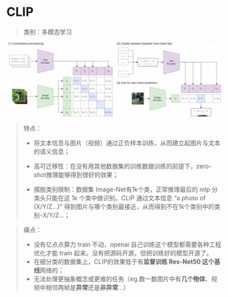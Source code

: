 #  CLIP

> 类别：多模态学习

![image-20250212114818954](CLIP.assets/image-20250212114818954.png)

> 特点：
>
> * 将文本信息与图片（视频）通过正负样本训练，从而建立起图片与文本的语义信息；
>
> * 高可迁移性：在没有用其他数据集的训练数据训练的前提下，zero-shot推理能够得到很好的效果；
> * 摆脱类别限制：数据集 Image-Net有1k个类，正常推理最后的 mlp 分类头只能在这 1k 个类中做识别。CLIP 通过文本信息  “a photo of (X/Y/Z…)” 得到图片与哪个类别最接近，从而得到不在1k个类别中的类别-X/Y/Z...；



> 痛点：
>
> * 没有亿点点算力 train 不动，openai 自己训练这个模型都需要各种工程优化才能 train 起来。没有把源码开源，但把训练好的模型开源了。
> * 在细分类的数据集上，CLIP的效果低于有**监督训练 Res-Net50 这个基线**网络的；
> * 无法处理更抽象概念或更难的任务（eg.数一数图片中有**几个物体**、视频中相邻两帧是**异常**还是**非异常**…）

